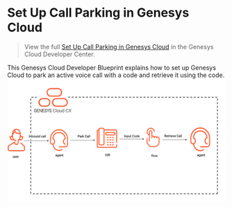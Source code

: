 # Set Up Call Parking in Genesys Cloud

> View the full [Set Up Call Parking in Genesys Cloud](https://developer.genesys.cloud/blueprints/genesys-cloud-call-park/ "Goes to the Set Up Call Parking in Genesys Cloud Blueprint") in the Genesys Cloud Developer Center.

This Genesys Cloud Developer Blueprint explains how to set up Genesys Cloud to park an active voice call with a code and retrieve it using the code.
![Overview](blueprint/images/call-park-workflow.png "Overview")